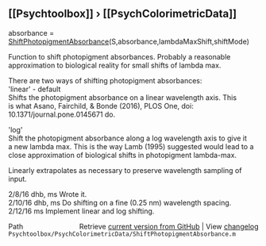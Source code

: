 ## [[Psychtoolbox]] &#8250; [[PsychColorimetricData]]

absorbance = [ShiftPhotopigmentAbsorbance](ShiftPhotopigmentAbsorbance)(S,absorbance,lambdaMaxShift,shiftMode)  
  
Function to shift photopigment absorbances.  Probably a reasonable  
approximation to biological reality for small shifts of lambda max.  
  
There are two ways of shifting photopigment absorbances:  
'linear' - default  
  Shifts the photopigment absorbance on a linear wavelength axis.  This  
  is what Asano, Fairchild, & Bonde (2016), PLOS One, doi:  
  10.1371/journal.pone.0145671 do.  
  
'log'  
  Shift the photopigment absorbance along a log wavelength axis to give it  
  a new lambda max.  This is the way Lamb (1995) suggested would lead to a  
  close approximation of biological shifts in photopigment lambda-max.  
  
Linearly extrapolates as necessary to preserve wavelength sampling of  
input.  
  
2/8/16  dhb, ms  Wrote it.  
2/10/16 dhb, ms  Do shifting on a fine (0.25 nm) wavelength spacing.  
2/12/16 ms       Implement linear and log shifting.  




<div class="code_header" style="text-align:right;">
  <span style="float:left;">Path&nbsp;&nbsp;</span> <span class="counter">Retrieve <a href=
  "https://raw.github.com/Psychtoolbox-3/Psychtoolbox-3/beta/Psychtoolbox/PsychColorimetricData/ShiftPhotopigmentAbsorbance.m">current version from GitHub</a> | View <a href=
  "https://github.com/Psychtoolbox-3/Psychtoolbox-3/commits/beta/Psychtoolbox/PsychColorimetricData/ShiftPhotopigmentAbsorbance.m">changelog</a></span>
</div>
<div class="code">
  <code>Psychtoolbox/PsychColorimetricData/ShiftPhotopigmentAbsorbance.m</code>
</div>

